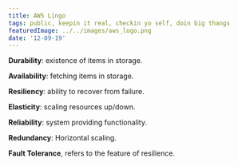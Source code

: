 ```yaml
---
title: AWS Lingo
tags: public, keepin it real, checkin yo self, doin big thangs
featuredImage: ../../images/aws_logo.png
date: '12-09-19'
---
```


**Durability**: existence of items in storage.

**Availability**: fetching items in storage.

**Resiliency**: ability to recover from failure.

**Elasticity**: scaling resources up/down.

**Reliability**: system providing functionality.

**Redundancy**: Horizontal scaling.

**Fault Tolerance**, refers to the feature of resilience. 